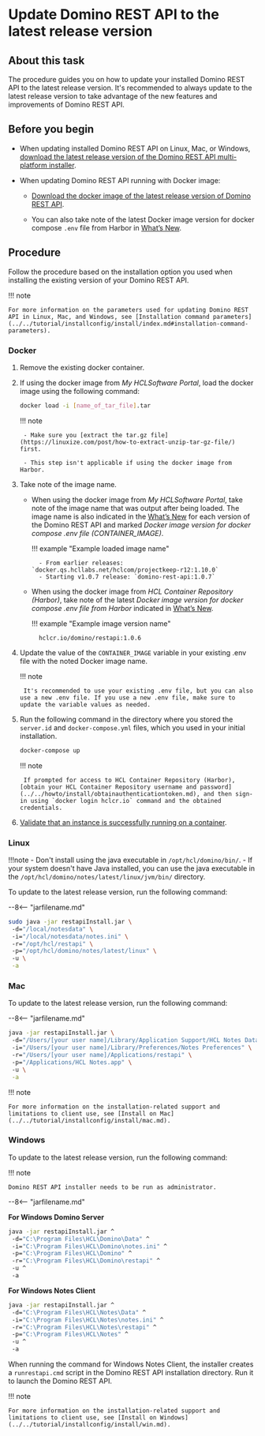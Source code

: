 # Update Domino REST API to the latest release version

## About this task

The procedure guides you on how to update your installed Domino REST API to the latest release version. It's recommended to always update to the latest release version to take advantage of the new features and improvements of Domino REST API.

## Before you begin

- When updating installed Domino REST API on Linux, Mac, or Windows, [download the latest release version of the Domino REST API multi-platform installer](../../tutorial/installconfig/install/downloaddrapi.md).

- When updating Domino REST API running with Docker image:

    - [Download the docker image of the latest release version of Domino REST API](../../tutorial/installconfig/install/downloaddrapi.md).

    - You can also take note of the latest Docker image version for docker compose `.env` file from Harbor in [What’s New](../../whatsnew/index.md).

## Procedure

Follow the procedure based on the installation option you used when installing the existing version of your Domino REST API.

!!! note

    For more information on the parameters used for updating Domino REST API in Linux, Mac, and Windows, see [Installation command parameters](../../tutorial/installconfig/install/index.md#installation-command-parameters).

### Docker

1. Remove the existing docker container.
2. If using the docker image from *My HCLSoftware Portal*, load the docker image using the following command: 

    ```bash
	docker load -i [name_of_tar_file].tar
    ```

    !!! note

        - Make sure you [extract the tar.gz file](https://linuxize.com/post/how-to-extract-unzip-tar-gz-file/) first.

        - This step isn't applicable if using the docker image from Harbor. 

3. Take note of the image name.

    - When using the docker image from *My HCLSoftware Portal*, take note of the image name that was output after being loaded. The image name is also indicated in the [What’s New](../../whatsnew/index.md) for each version of the Domino REST API and marked *Docker image version for docker compose .env file (CONTAINER_IMAGE)*.

        !!! example "Example loaded image name"

            - From earlier releases: `docker.qs.hcllabs.net/hclcom/projectkeep-r12:1.10.0`
            - Starting v1.0.7 release: `domino-rest-api:1.0.7`

    - When using the docker image from *HCL Container Repository (Harbor)*, take note of the latest *Docker image version for docker compose .env file from Harbor* indicated in [What’s New](../../whatsnew/index.md).

        !!! example "Example image version name"

            hclcr.io/domino/restapi:1.0.6 

4. Update the value of the `CONTAINER_IMAGE` variable in your existing .env file with the noted Docker image name.

    !!! note

        It's recommended to use your existing .env file, but you can also use a new .env file. If you use a new .env file, make sure to update the variable values as needed. 

5. Run the following command in the directory where you stored the `server.id` and `docker-compose.yml` files, which you used in your initial installation.

    ```bash
    docker-compose up
    ```

    !!! note

        If prompted for access to HCL Container Repository (Harbor), [obtain your HCL Container Repository username and password](../../howto/install/obtainauthenticationtoken.md), and then sign-in using `docker login hclcr.io` command and the obtained credentials. 

6. [Validate that an instance is successfully running on a container](../../tutorial/installconfig/install/docker.md#validation).

<!--### Helm

1. Run the following to recreate the temporary directory to download the helm charts and make it the current directory:

    **Command**:
    ```
    mkdir ~/<new directory name>
    cd ~/<new directory name>
    ```

    **Example**:

    ```
    mkdir ~/drapi108
    cd ~/drapi108
    ```
    In the example above, you create a new directory *drapi108* that will contain the new helm charts. Creating the new directory allows you to differentiate and compare the helm charts from different Domino REST API release versions.

2. Configure Helm to pull from HCL Container Repository.

    You will need your email and authentication token used with the HCL Container Repository.

    1. Run the following command to check if *hclcr* is already defined:

        ```
        helm repo list
        ```

    2. If *hclcr* is already defined, proceed to **Download Domino REST Helm chart** step. Otherwise, run the following command to set up Helm.

        ```
        helm repo add hclcr https://hclcr.io/chartrepo/domino --username <your hclcr username> --password <your hclcr password>
        ```

        Example
        ```
        helm repo add hclcr https://hclcr.io/chartrepo/domino --username user.name@example.com --password xx3ds2w
        ```

3. Download Domino REST API Helm chart.

    1. Run the following command to make sure that the chart information for the repositories is up-to-date.

        ```
        helm repo update
        ```

    2. Run the following command to download the chart:

        ```
        helm pull hclcr/restapi
        ```

        The file drapi-1.n.n.tgz is downloaded, wherein 1.n.n represents the version number such as 1.0.7.

    3. Run the following commands to unpack the chart and make the DRAPI directory your current directory:

        ```
        tar -xzvf drapi-1.n.n.tgz
        cd drapi
        ```

        !!!note
            The Domino REST API chart name has a version string in the filename. The helm pull command will pull down the latest version of the charts. Ensure your tar command uses the correct matching file names.

4. Update the `values.yaml` file of the target upgrade version with custom settings you want to apply from the `values.yaml` file of your current installation.

5. Within the directory containing the new Domino REST API charts, run the following command:

    ```
    helm upgrade domino . -f values.yaml
    ```

    This upgrades the program executables and reuses the existing databases and all the configuration stored on /local/notesdata within the Domino container.

6. Run the following command to wait for the Domino pod to be running and in the ready state:

    ```
    kubectl get pods -o wide -w
    ```
-->
### Linux

!!!note
    - Don't install using the java executable in `/opt/hcl/domino/bin/`. 
    - If your system doesn't have Java installed, you can use the java executable in the `/opt/hcl/domino/notes/latest/linux/jvm/bin/` directory.

To update to the latest release version, run the following command:

--8<-- "jarfilename.md"

```bash
sudo java -jar restapiInstall.jar \ 
 -d="/local/notesdata" \ 
 -i="/local/notesdata/notes.ini" \ 
 -r="/opt/hcl/restapi" \ 
 -p="/opt/hcl/domino/notes/latest/linux" \ 
 -u \
 -a
```

### Mac

To update to the latest release version, run the following command:

--8<-- "jarfilename.md"

```bash
java -jar restapiInstall.jar \ 
 -d="/Users/[your user name]/Library/Application Support/HCL Notes Data" \ 
 -i="/Users/[your user name]/Library/Preferences/Notes Preferences" \ 
 -r="/Users/[your user name]/Applications/restapi" \ 
 -p="/Applications/HCL Notes.app" \ 
 -u \
 -a
```

!!! note

    For more information on the installation-related support and limitations to client use, see [Install on Mac](../../tutorial/installconfig/install/mac.md).


### Windows

To update to the latest release version, run the following command:

!!! note

    Domino REST API installer needs to be run as administrator.


--8<-- "jarfilename.md"

**For Windows Domino Server**

```bash
java -jar restapiInstall.jar ^ 
 -d="C:\Program Files\HCL\Domino\Data" ^ 
 -i="C:\Program Files\HCL\Domino\notes.ini" ^ 
 -p="C:\Program Files\HCL\Domino" ^ 
 -r="C:\Program Files\HCL\Domino\restapi" ^ 
 -u ^
 -a
```

**For Windows Notes Client**

```bash
java -jar restapiInstall.jar ^
 -d="C:\Program Files\HCL\Notes\Data" ^
 -i="C:\Program Files\HCL\Notes\notes.ini" ^
 -r="C:\Program Files\HCL\Notes\restapi" ^
 -p="C:\Program Files\HCL\Notes" ^
 -u ^
 -a
```

When running the command for Windows Notes Client, the installer creates a `runrestapi.cmd` script in the Domino REST API installation directory. Run it to launch the Domino REST API.

!!! note

    For more information on the installation-related support and limitations to client use, see [Install on Windows](../../tutorial/installconfig/install/win.md). 

